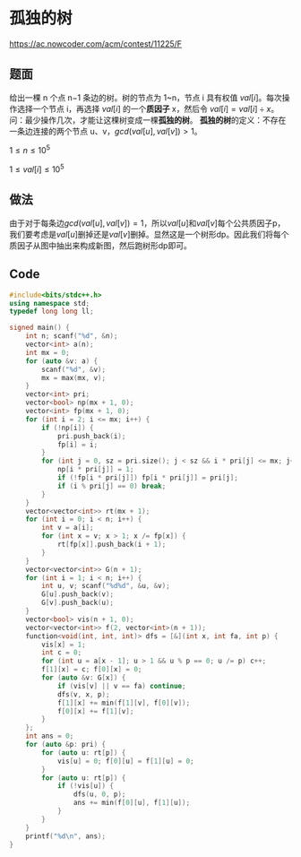 # 孤独的树

https://ac.nowcoder.com/acm/contest/11225/F

## 题面

给出一棵 n 个点 n−1 条边的树。树的节点为 1~n，节点 i 具有权值 $val[i]$。每次操作选择一个节点 i，再选择 $val[i]$ 的一个**质因子** x，然后令 $val[i]=val[i]\div x$。问：最少操作几次，才能让这棵树变成一棵**孤独的树**。 **孤独的树**的定义：不存在一条边连接的两个节点 u、v，$gcd(val[u],val[v])>1$。

$1\leq n\leq 10^5$

$1\leq val[i]\leq 10^5$

## 做法

由于对于每条边$gcd(val[u], val[v]) = 1$，所以$val[u]$和$val[v]$每个公共质因子p，我们要考虑是$val[u]$删掉还是$val[v]$删掉。显然这是一个树形dp。因此我们将每个质因子从图中抽出来构成新图，然后跑树形dp即可。

## Code

```C++
#include<bits/stdc++.h>
using namespace std;
typedef long long ll;

signed main() {
    int n; scanf("%d", &n);
    vector<int> a(n);
    int mx = 0;
    for (auto &v: a) {
        scanf("%d", &v);
        mx = max(mx, v);
    }
    vector<int> pri;
    vector<bool> np(mx + 1, 0);
    vector<int> fp(mx + 1, 0);
    for (int i = 2; i <= mx; i++) {
        if (!np[i]) {
            pri.push_back(i);
            fp[i] = i;
        }
        for (int j = 0, sz = pri.size(); j < sz && i * pri[j] <= mx; j++) {
            np[i * pri[j]] = 1;
            if (!fp[i * pri[j]]) fp[i * pri[j]] = pri[j];
            if (i % pri[j] == 0) break;
        }
    }
    vector<vector<int>> rt(mx + 1);
    for (int i = 0; i < n; i++) {
        int v = a[i];
        for (int x = v; x > 1; x /= fp[x]) {
            rt[fp[x]].push_back(i + 1);
        }
    }
    vector<vector<int>> G(n + 1);
    for (int i = 1; i < n; i++) {
        int u, v; scanf("%d%d", &u, &v);
        G[u].push_back(v);
        G[v].push_back(u);
    }
    vector<bool> vis(n + 1, 0);
    vector<vector<int>> f(2, vector<int>(n + 1));
    function<void(int, int, int)> dfs = [&](int x, int fa, int p) {
        vis[x] = 1;
        int c = 0;
        for (int u = a[x - 1]; u > 1 && u % p == 0; u /= p) c++;
        f[1][x] = c; f[0][x] = 0;
        for (auto &v: G[x]) {
            if (vis[v] || v == fa) continue;
            dfs(v, x, p);
            f[1][x] += min(f[1][v], f[0][v]);
            f[0][x] += f[1][v];
        }
    };
    int ans = 0;
    for (auto &p: pri) {
        for (auto u: rt[p]) {
            vis[u] = 0; f[0][u] = f[1][u] = 0;
        }
        for (auto u: rt[p]) {
            if (!vis[u]) {
                dfs(u, 0, p);
                ans += min(f[0][u], f[1][u]);
            }
        }
    }
    printf("%d\n", ans);
}
```

